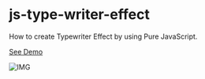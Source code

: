 # js-type-writer-effect

How to create Typewriter Effect by using Pure JavaScript.

[See Demo](https://eliasfsdev.github.io/js-type-writer-effect/)


![IMG](https://github.com/eliasFsDev/js-type-writer-effect/blob/master/thumbnail.jpg)

